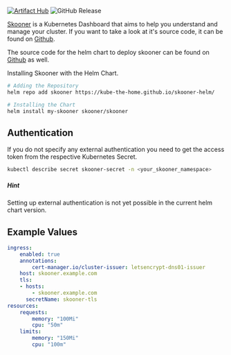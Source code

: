 [![Artifact Hub](https://img.shields.io/endpoint?url=https://artifacthub.io/badge/repository/skooner)](https://artifacthub.io/packages/search?repo=skooner)
![GitHub Release](https://img.shields.io/github/v/release/kube-the-home/skooner-helm?logoColor=white&color=0366D6)


[Skooner][1] is a Kubernetes Dashboard that aims to help you understand and manage your cluster.
If you want to take a look at it's source code, it can be found on [Github][2].

The source code for the helm chart to deploy skooner can be found on [Github][3] as well.

Installing Skooner with the Helm Chart.

```sh
# Adding the Repository
helm repo add skooner https://kube-the-home.github.io/skooner-helm/

# Installing the Chart
helm install my-skooner skooner/skooner
```

## Authentication
If you do not specify any external authentication you need to get the access token from the respective Kubernetes Secret.

```sh
kubectl describe secret skooner-secret -n <your_skooner_namespace>
```

##### Hint
Setting up external authentication is not yet possible in the current helm chart version.

## Example Values
```yaml
ingress:
    enabled: true
    annotations:
        cert-manager.io/cluster-issuer: letsencrypt-dns01-issuer
    host: skooner.example.com
    tls:
    - hosts:
        - skooner.example.com
      secretName: skooner-tls
resources:
    requests:
        memory: "100Mi"
        cpu: "50m"
    limits:
        memory: "150Mi"
        cpu: "100m"
```

[1]: https://skooner.io/
[2]: https://github.com/skooner-k8s/skooner
[3]: https://github.com/kube-the-home/skooner-helm
